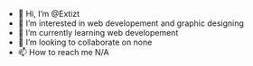 - 👋 Hi, I’m @Extizt
- 👀 I’m interested in web developement and graphic designing
- 🌱 I’m currently learning web developement
- 💞️ I’m looking to collaborate on none
- 📫 How to reach me N/A

<!---
Extizt/Extizt is a ✨ special ✨ repository because its `README.md` (this file) appears on your GitHub profile.
You can click the Preview link to take a look at your changes.
--->
